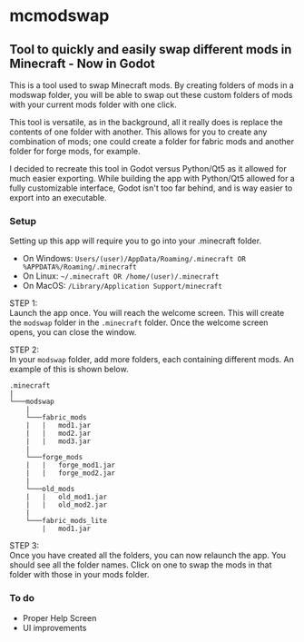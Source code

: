 # mcmodswap

## Tool to quickly and easily swap different mods in Minecraft - Now in Godot

This is a tool used to swap Minecraft mods. By creating folders of mods in a modswap folder, you will be able to swap out these custom folders of mods with your current mods folder with one click.

This tool is versatile, as in the background, all it really does is replace the contents of one folder with another. This allows for you to create any combination of mods; one could create a folder for fabric mods and another folder for forge mods, for example.

I decided to recreate this tool in Godot versus Python/Qt5 as it allowed for much easier exporting. While building the app with Python/Qt5 allowed for a fully customizable interface, Godot isn't too far behind, and is way easier to export into an executable.

### Setup

Setting up this app will require you to go into your .minecraft folder.

- On Windows: `Users/(user)/AppData/Roaming/.minecraft OR %APPDATA%/Roaming/.minecraft`
- On Linux: `~/.minecraft OR /home/(user)/.minecraft`
- On MacOS: `/Library/Application Support/minecraft`

STEP 1:<br>
Launch the app once. You will reach the welcome screen. This will create the `modswap` folder in the `.minecraft` folder. Once the welcome screen opens, you can close the window.

STEP 2:<br>
In your `modswap` folder, add more folders, each containing different mods. An example of this is shown below.

    .minecraft
    |
    └───modswap
        |
        └───fabric_mods
        |   |   mod1.jar
        |   |   mod2.jar
        |   |   mod3.jar
        |
        └───forge_mods
        |   |   forge_mod1.jar
        |   |   forge_mod2.jar
        |
        └───old_mods
        |   |   old_mod1.jar
        |   |   old_mod2.jar
        |
        └───fabric_mods_lite
            |   mod1.jar


STEP 3:<br>
Once you have created all the folders, you can now relaunch the app. You should see all the folder names. Click on one to swap the mods in that folder with those in your mods folder.

### To do

- Proper Help Screen
- UI improvements
